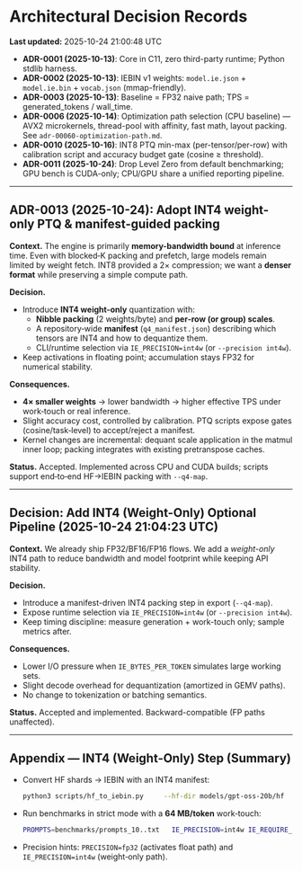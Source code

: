 # Architectural Decision Records

**Last updated:** 2025-10-24 21:00:48 UTC

- **ADR-0001 (2025-10-13)**: Core in C11, zero third-party runtime; Python stdlib harness.
- **ADR-0002 (2025-10-13)**: IEBIN v1 weights: `model.ie.json` + `model.ie.bin` + `vocab.json` (mmap-friendly).
- **ADR-0003 (2025-10-13)**: Baseline = FP32 naive path; TPS = generated_tokens / wall_time.
- **ADR-0006 (2025-10-14)**: Optimization path selection (CPU baseline) — AVX2 microkernels, thread-pool with affinity, fast math, layout packing. See `adr-00060-optimization-path.md`.
- **ADR-0010 (2025-10-16)**: INT8 PTQ min-max (per-tensor/per-row) with calibration script and accuracy budget gate (cosine ≥ threshold).
- **ADR-0011 (2025-10-24)**: Drop Level Zero from default benchmarking; GPU bench is CUDA-only; CPU/GPU share a unified reporting pipeline.

---

## **ADR-0013 (2025-10-24): Adopt INT4 weight-only PTQ & manifest-guided packing**

**Context.** The engine is primarily **memory-bandwidth bound** at inference time. Even with blocked‑K packing and prefetch, large models remain limited by weight fetch. INT8 provided a 2× compression; we want a **denser format** while preserving a simple compute path.

**Decision.**
- Introduce **INT4 weight‑only** quantization with:
  - **Nibble packing** (2 weights/byte) and **per‑row (or group) scales**.
  - A repository‑wide **manifest** (`q4_manifest.json`) describing which tensors are INT4 and how to dequantize them.
  - CLI/runtime selection via `IE_PRECISION=int4w` (or `--precision int4w`).
- Keep activations in floating point; accumulation stays FP32 for numerical stability.

**Consequences.**
- **4× smaller weights** → lower bandwidth → higher effective TPS under work‑touch or real inference.
- Slight accuracy cost, controlled by calibration. PTQ scripts expose gates (cosine/task‑level) to accept/reject a manifest.
- Kernel changes are incremental: dequant scale application in the matmul inner loop; packing integrates with existing pretranspose caches.

**Status.** Accepted. Implemented across CPU and CUDA builds; scripts support end‑to‑end HF→IEBIN packing with `--q4-map`.


---
## Decision: Add INT4 (Weight-Only) Optional Pipeline (2025-10-24 21:04:23 UTC)

**Context.** We already ship FP32/BF16/FP16 flows. We add a *weight-only* INT4 path to reduce bandwidth and model footprint while keeping API stability.

**Decision.**
- Introduce a manifest-driven INT4 packing step in export (`--q4-map`).
- Expose runtime selection via `IE_PRECISION=int4w` (or `--precision int4w`).
- Keep timing discipline: measure generation + work-touch only; sample metrics after.

**Consequences.**
- Lower I/O pressure when `IE_BYTES_PER_TOKEN` simulates large working sets.
- Slight decode overhead for dequantization (amortized in GEMV paths).
- No change to tokenization or batching semantics.

**Status.** Accepted and implemented. Backward-compatible (FP paths unaffected).

---

## Appendix — INT4 (Weight‑Only) Step (Summary)
- Convert HF shards → IEBIN with an INT4 manifest:
  ```bash
  python3 scripts/hf_to_iebin.py     --hf-dir models/gpt-oss-20b/hf     --out-dir models/gpt-oss-20b     --q4-map quant/q4_manifest.json
  ```
- Run benchmarks in strict mode with a **64 MB/token** work‑touch:
  ```bash
  PROMPTS=benchmarks/prompts_10..txt   IE_PRECISION=int4w IE_REQUIRE_MODEL=1   IE_BYTES_PER_TOKEN=64000000 IE_STRIDE_BYTES=256 RUNS=3   make bench           # or: make bench-cuda
  ```
- Precision hints: `PRECISION=fp32` (activates float path) and `IE_PRECISION=int4w` (weight‑only path).
